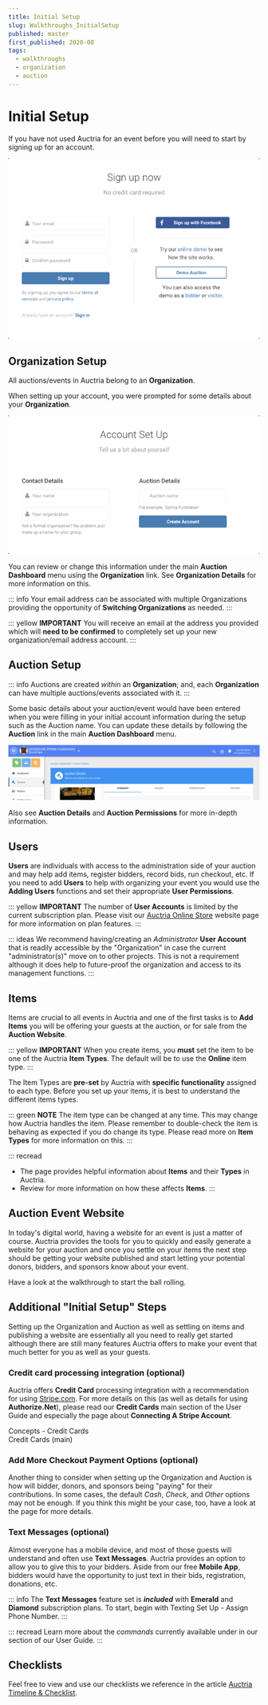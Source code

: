 ```yaml
---
title: Initial Setup
slug: Walkthroughs_InitialSetup
published: master
first_published: 2020-08
tags:
  - walkthroughs
  - organization
  - auction
---
```


# Initial Setup

<VimeoCarouselShowcase showcase="6704967"/>

<HRDiv/>

If you have not used Auctria for an event before you will need to start by signing up for an account.

![img](./index.assets/SignUpWindow.png)

## Organization Setup

All auctions/events in Auctria belong to an **Organization**.

When setting up your account, you were prompted for some details about your **Organization**.

![img](./index.assets/AccountSetUp.png)

You can review or change this information under the main **Auction Dashboard** menu using the **Organization** link. See **Organization Details** for more information on this.

::: info
Your email address can be associated with multiple Organizations providing the opportunity of **Switching Organizations** as needed.
:::

::: yellow
**IMPORTANT**
You will receive an email at the address you provided which will **need to be confirmed** to completely set up your new organization/email address account.
:::

<Linked slug="Organization"/>
<Linked slug="OrganizationDetails"/>
<Linked slug="SwitchingOrganizations"/>
<Linked slug="AuctionDashboard"/>

<HRDiv/>

## Auction Setup

::: info
Auctions are created *within* an **Organization**; and, each **Organization** can have multiple auctions/events associated with it.
:::

Some basic details about your auction/event would have been entered when you were filling in your initial account information during the setup such as the Auction name. You can update these details by following the **Auction** link in the main **Auction Dashboard** menu.

![img](./index.assets/AuctionMenuItem.png)

Also see **Auction Details** and **Auction Permissions** for more in-depth information.

<Linked slug="AuctionDashboard"/>
<Linked slug="Auction"/>
<Linked slug="AuctionDetails"/>
<Linked slug="AuctionPermissions"/>

<HRDiv/>

## Users

**Users** are individuals with access to the administration side of your auction and may help add items, register bidders, record bids, run checkout, etc. If you need to add **Users** to help with organizing your event you would use the **Adding Users** functions and set their appropriate **User Permissions**.

::: yellow
**IMPORTANT**
The number of **User Accounts** is limited by the current subscription plan.
Please visit our [Auctria Online Store](https://www.auctria.com/pricing/) website page for more information on plan features.
:::

::: ideas
We recommend having/creating an *Administrator* **User Account** that is readily accessible by the "Organization" in case the current "administrator(s)" move on to other projects. This is not a requirement although it does help to future-proof the organization and access to its management functions.
:::
&nbsp;

<Linked slug="AddUser"/>
<Linked slug="UserPermissions"/>

<HRDiv/>

## Items

Items are crucial to all events in Auctria and one of the first tasks is to **Add Items** you will be offering your guests at the auction, or for sale from the **Auction Website**.

<Linked slug="AddNewItem"/>

::: yellow
**IMPORTANT**
When you create items, you **must** set the item to be one of the Auctria **Item Types**. The default will be to use the **Online** item type.
:::

The Item Types are **pre-set** by Auctria with **specific functionality** assigned to each type. Before you set up your items, it is best to understand the different items types.

::: green
**NOTE**
The item type can be changed at any time. This may change how Auctria handles the item. Please remember to double-check the item is behaving as expected if you do change its type. Please read more on **Item Types** for more information on this.
:::

::: recread
- The <IndexLink slug="IntroductionToItems"/> page provides helpful information about **Items** and their **Types** in Auctria.
- Review <IndexLink slug="ItemTypes"/> for more information on how these affects **Items**.
:::

<HRDiv/>

## Auction Event Website

In today's digital world, having a website for an event is just a matter of course. Auctria provides the tools for you to quickly and easily generate a website for your auction and once you settle on your items the next step should be getting your website published and start letting your potential donors, bidders, and sponsors know about your event.

Have a look at the <IndexLink slug="Walkthroughs_CreateNewWebSite2021"/> walkthrough to start the ball rolling.

<HRDiv/>

## Additional "Initial Setup" Steps

Setting up the Organization and Auction as well as settling on items and publishing a website are essentially all you need to really get started although there are still many features Auctria offers to make your event that much better for you as well as your guests.

### Credit card processing integration (optional)

Auctria offers **Credit Card** processing integration with a recommendation for using [Stripe.com](https://stripe.com). For more details on this (as well as details for using **Authorize.Net**), please read our **Credit Cards** main section of the User Guide and especially the page about **Connecting A Stripe Account**.

<Linked slug="CreditCardConcepts">Concepts - Credit Cards</Linked><br/>
<Linked slug="CreditCards">Credit Cards (main)</Linked>
<Linked slug="StripeConnection"/>

### Add More Checkout Payment Options (optional)

Another thing to consider when setting up the Organization and Auction is how will bidder, donors, and sponsors being "paying" for their contributions. In some cases, the default *Cash*, *Check*, and *Other* options may not be enough. If you think this might be your case, too, have a look at the <IndexLink slug="CheckoutOptions"/> page for more details.

### Text Messages (optional)

Almost everyone has a mobile device, and most of those guests will understand and often use **Text Messages**. Auctria provides an option to allow you to give this to your bidders. Aside from our free **Mobile App**, bidders would have the opportunity to just text in their bids, registration, donations, etc.

::: info
The **Text Messages** feature set is **_included_** with **Emerald** and **Diamond** subscription plans. To start, begin with <IndexLink slug="TextingSetUp" anchor="assign-phone-number">Texting Set Up - Assign Phone Number</IndexLink>.
:::

::: recread
Learn more about the *commands* currently available under <IndexLink slug="TextCommands"/> in our <IndexLink slug="TextMessages"/> section of our User Guide.
:::

<HRDiv/>

## Checklists

Feel free to view and use our checklists we reference in the article [Auctria Timeline & Checklist](https://www.auctria.com/blog/auction-timeline-checklist/).

<HRDiv/>

<ChildPages/>
<Revised text="Reviewed" date="2022-02-15"/>
